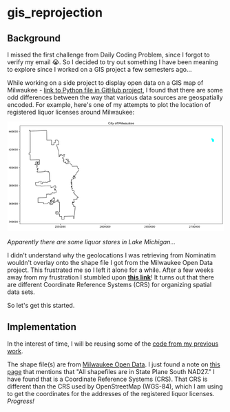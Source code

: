# gis_reprojection

## Background

I missed the first challenge from Daily Coding Problem, since I forgot to verify my email :sob:. So I decided to try out something I have been meaning to explore since I worked on a GIS project a few semesters ago...

While working on a side project to display open data on a GIS map of Milwaukee - [link to Python file in GitHub project](https://github.com/peterdobbs77/pop_health_mke/), I found that there are some odd differences between the way that various data sources are geospatially encoded. For example, here's one of my attempts to plot the location of registered liquor licenses around Milwaukee:

![Example of weird geospatial encodings](images/1574635489.651701.png)

*Apparently there are some liquor stores in Lake Michigan...*

I didn't understand why the geolocations I was retrieving from Nominatim wouldn't overlay onto the shape file I got from the Milwaukee Open Data project. This frustrated me so I left it alone for a while. After a few weeks away from my frustration I stumbled upon [**this link**](https://www.earthdatascience.org/workshops/gis-open-source-python/reproject-vector-data-in-python/)! It turns out that there are different Coordinate Reference Systems (CRS) for organizing spatial data sets.

So let's get this started.

## Implementation

In the interest of time, I will be reusing some of the [code from my previous work](https://github.com/peterdobbs77/pop_health_mke/blob/0610f234bc765bbb58c732fb8836cc62598bf3e2/try_graph_liq.py).

The shape file(s) are from [Milwaukee Open Data](https://data.milwaukee.gov/). I just found a note on [this page](https://city.milwaukee.gov/DownloadMapData3497.htm#.XiC1e8hKi70) that mentions that "All shapefiles are in State Plane South NAD27." I have found that is a Coordinate Reference Systems (CRS). That CRS is different than the CRS used by OpenStreetMap (WGS-84), which I am using to get the coordinates for the addresses of the registered liquor licenses. *Progress!*



